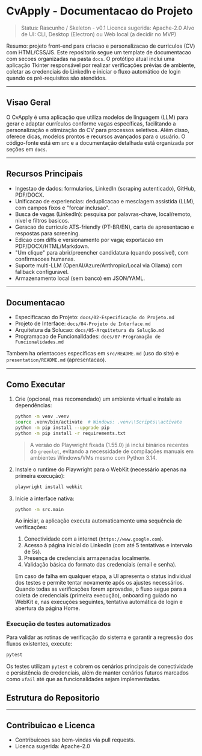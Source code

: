 # CvApply - Documentacao do Projeto

> Status: Rascunho / Skeleton - v0.1
> Licenca sugerida: Apache-2.0
> Alvo de UI: CLI, Desktop (Electron) ou Web local (a decidir no MVP)

Resumo: projeto front-end para criacao e personalizacao de curriculos (CV) com HTML/CSS/JS. Este repositorio segue um template de documentacao com secoes organizadas na pasta `docs`. O protótipo atual inclui uma aplicação Tkinter responsável por realizar verificações prévias de ambiente, coletar as credenciais do LinkedIn e iniciar o fluxo automático de login quando os pré-requisitos são atendidos.

---

## Visao Geral

O CvApply é uma aplicação que utiliza modelos de linguagem (LLM) para gerar e adaptar currículos conforme vagas específicas, facilitando a personalização e otimização do CV para processos seletivos. Além disso, oferece dicas, modelos prontos e recursos avançados para o usuário. O código-fonte está em `src` e a documentação detalhada está organizada por seções em `docs`.

---

## Recursos Principais

- Ingestao de dados: formularios, LinkedIn (scraping autenticado), GitHub, PDF/DOCX.
- Unificacao de experiencias: deduplicacao e mesclagem assistida (LLM), com campos fixos e "forcar inclusao".
- Busca de vagas (LinkedIn): pesquisa por palavras-chave, local/remoto, nivel e filtros basicos.
- Geracao de curriculo ATS-friendly (PT-BR/EN), carta de apresentacao e respostas para screening.
- Edicao com diffs e versionamento por vaga; exportacao em PDF/DOCX/HTML/Markdown.
- "Um clique" para abrir/preencher candidatura (quando possivel), com confirmacoes humanas.
- Suporte multi-LLM (OpenAI/Azure/Anthropic/Local via Ollama) com fallback configuravel.
- Armazenamento local (sem banco) em JSON/YAML.

---

## Documentacao

- Especificacao do Projeto: `docs/02-Especificação do Projeto.md`
- Projeto de Interface: `docs/04-Projeto de Interface.md`
- Arquitetura da Solucao: `docs/05-Arquitetura da Solução.md`
- Programacao de Funcionalidades: `docs/07-Programação de Funcionalidades.md`

Tambem ha orientacoes especificas em `src/README.md` (uso do site) e `presentation/README.md` (apresentacao).

---

## Como Executar

1. Crie (opcional, mas recomendado) um ambiente virtual e instale as dependências:
   ```bash
   python -m venv .venv
   source .venv/bin/activate  # Windows: .venv\\Scripts\\activate
   python -m pip install --upgrade pip
   python -m pip install -r requirements.txt
   ```
   > A versão do Playwright fixada (1.55.0) já inclui binários recentes do `greenlet`, evitando a necessidade de compilações
   > manuais em ambientes Windows/VMs mesmo com Python 3.14.
2. Instale o runtime do Playwright para o WebKit (necessário apenas na primeira execução):
   ```bash
   playwright install webkit
   ```
3. Inicie a interface nativa:
   ```bash
   python -m src.main
   ```

   Ao iniciar, a aplicação executa automaticamente uma sequência de verificações:

   1. Conectividade com a internet (`https://www.google.com`).
   2. Acesso à página inicial do LinkedIn (com até 5 tentativas e intervalo de 5s).
   3. Presença de credenciais armazenadas localmente.
   4. Validação básica do formato das credenciais (email e senha).

   Em caso de falha em qualquer etapa, a UI apresenta o status individual dos testes e permite tentar novamente após os ajustes necessários. Quando todas as verificações forem aprovadas, o fluxo segue para a coleta de credenciais (primeira execução), onboarding guiado no WebKit e, nas execuções seguintes, tentativa automática de login e abertura da página Home.

### Execução de testes automatizados

Para validar as rotinas de verificação do sistema e garantir a regressão dos fluxos existentes, execute:

```bash
pytest
```

Os testes utilizam `pytest` e cobrem os cenários principais de conectividade e persistência de credenciais, além de manter cenários futuros marcados como `xfail` até que as funcionalidades sejam implementadas.

## Estrutura do Repositorio


---

## Contribuicao e Licenca

- Contribuicoes sao bem-vindas via pull requests.
- Licenca sugerida: Apache-2.0 
